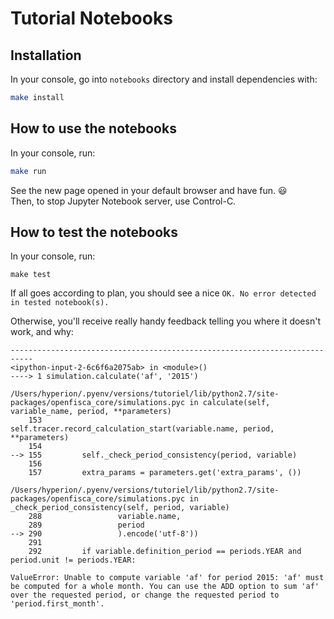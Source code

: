 # Tutorial Notebooks

## Installation

In your console, go into `notebooks` directory and install dependencies with:

```sh
make install
```

## How to use the notebooks

In your console, run:

```sh
make run
```

See the new page opened in your default browser and have fun. 😃  
Then, to stop Jupyter Notebook server, use Control-C.

## How to test the notebooks

In your console, run:

```
make test
```

If all goes according to plan, you should see a nice `OK. No error detected in tested notebook(s).`

Otherwise, you'll receive really handy feedback telling you where it doesn't work, and why:

```
---------------------------------------------------------------------------
<ipython-input-2-6c6f6a2075ab> in <module>()
----> 1 simulation.calculate('af', '2015')

/Users/hyperion/.pyenv/versions/tutoriel/lib/python2.7/site-packages/openfisca_core/simulations.pyc in calculate(self, variable_name, period, **parameters)
    153             self.tracer.record_calculation_start(variable.name, period, **parameters)
    154
--> 155         self._check_period_consistency(period, variable)
    156
    157         extra_params = parameters.get('extra_params', ())

/Users/hyperion/.pyenv/versions/tutoriel/lib/python2.7/site-packages/openfisca_core/simulations.pyc in _check_period_consistency(self, period, variable)
    288                 variable.name,
    289                 period
--> 290                 ).encode('utf-8'))
    291
    292         if variable.definition_period == periods.YEAR and period.unit != periods.YEAR:

ValueError: Unable to compute variable 'af' for period 2015: 'af' must be computed for a whole month. You can use the ADD option to sum 'af' over the requested period, or change the requested period to 'period.first_month'.
```
